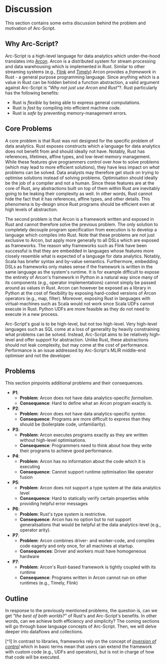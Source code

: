 # Discussion

This section contains some extra discussion behind the problem and motivation of Arc-Script.

## Why Arc-Script?

Arc-Script is a high-level language for data analytics which under-the-hood translates into [Arcon](https://github.com/cda-group/arcon). Arcon is a distributed system for stream processing and data warehousing which is implemented in Rust. Similar to other streaming systems (e.g., [Flink](https://flink.apache.org/) and [Timely](https://github.com/TimelyDataflow/timely-dataflow)) Arcon provides a *framework* in Rust - a general purpose programming language. Since anything which is a value in Rust can be hidden behind a function abstraction, a valid argument against Arc-Script is *"Why not just use Arcon and Rust"*?. Rust particularly has the following benefits:

* Rust is *flexible* by being able to express general computations.
* Rust is *fast* by compiling into efficient machine code.
* Rust is *safe* by preventing memory-management errors.

## Core Problems

A core problem is that Rust was not designed for the specific problem of data analytics. Rust exposes constructs which a language for data analytics does not benefit from and should ideally not have. Notably, Rust has references, lifetimes, affine types, and low-level memory management. While these features give programmers control over *how* to solve problems (which may lead to more efficient solutions), they have less impact on *what* problems can be solved. Data analysts may therefore get stuck on trying to optimise solutions instead of solving problems. Optimisation should ideally be the job of a compiler and not a human. Since these features are at the core of Rust, any abstractions built on top of them within Rust are inevitably going to be leaking their complexity as well. In other words, Rust cannot hide the fact that it has references, affine types, and other details. This phenomena is by-design since Rust programs should be efficient even at high levels of abstraction.

The second problem is that Arcon is a framework written and exposed in Rust and cannot therefore solve the previous problem. The only solution to completely decouple program specification from execution is to develop a language which compiles into Rust. Note that these problems are not just exclusive to Arcon, but apply more generally to all DSLs which are exposed as frameworks. The reason why frameworks such as Flink have been successful is that they are embedded in languages whose features more closely resemble what is expected of a language for data analytics. Notably, Scala has briefer syntax and by-value semantics. Furthermore, embedding DSLs as frameworks only makes sense if the framework is written in the same language as the system's runtime. It is for example difficult to expose the entirety of Arcon's framework in Python in a natural way since many of its components (e.g., operator implementations) cannot simply be passed around as values in Rust. Arcon can however be exposed as a library in Python at the cost of flexibility by exposing hard-coded versions of Arcon operators (e.g., map, filter). Moreover, exposing Rust in languages with virtual-machines such as Scala would not work since Scala UDFs cannot execute in Rust. Python UDFs are more feasible as they do not need to execute in a new process.

Arc-Script's goal is to be high-level, but not too high-level. Very high-level languages such as SQL come at a loss of generality by heavily constraining what problems can be solved. Instead, Arc-Script aims to be relatively high-level and offer support for abstraction. Unlike Rust, these abstractions should not leak complexity, but may come at the cost of performance. Performance is an issue addressed by Arc-Script's MLIR middle-end optimiser and not the developer.

## Problems

This section pinpoints additional problems and their consequences.

* **P1**:
  * **Problem**: Arcon does not have data analytics-specific *formalism*.
  * **Consequence**: Hard to define what an Arcon program exactly is.
* **P2**:
  * **Problem**: Arcon does not have data analytics-specific *syntax*.
  * **Consequence**: Programs are more difficult to express than they should be (boilerplate code, unfamiliarity).
* **P3**:
  * **Problem**: Arcon executes programs exactly as they are written without high-level optimisations.
  * **Consequence**: Programmers need to think about how they write their programs to achieve good performance.
* **P4**:
  * **Problem**: Arcon has no information about the code which it is executing
  * **Consequence**: Cannot support runtime optimisation like operator fusion
* **P5**:
  * **Problem**: Arcon does not support a type system at the data analytics level
  * **Consequence**: Hard to statically verify certain properties while providing helpful error messages
* **P6**:
  * **Problem**: Rust's type system is restrictive.
  * **Consequence**: Arcon has no option but to not support generalisations that would be helpful at the data analytics-level (e.g., operator arity).
* **P7**:
  * **Problem**: Arcon combines driver- and worker-code, and compiles code eagerly and only once, for all machines at startup.
  * **Consequences**: Driver and workers must have homogeneous hardware 
* **P7**:
  * **Problem**: Arcon's Rust-based framework is tightly coupled with its runtime
  * **Consequence**: Programs written in Arcon cannot run on other runtimes (e.g., Timely, Flink) 

## Outline

In response to the previously mentioned problems, the question is, can we get *"the best of both worlds?"* of Rust's and Arc-Script's benefits. In other words, can we achieve both efficiency and simplicity? The coming sections will go through base language concepts of Arc-Script. Then, we will delve deeper into dataflows and collections.

[^1] In contrast to libraries, frameworks rely on the concept of [*inversion of control*](https://en.wikipedia.org/wiki/Inversion_of_control) which in basic terms mean that users can extend the framework with custom code (e.g., UDFs and operators), but is not in charge of how that code will be executed.
